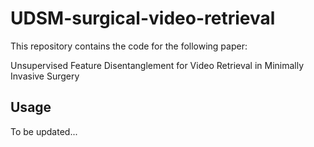 # UDSM-surgical-video-retrieval

This repository contains the code for the following paper:

Unsupervised Feature Disentanglement for Video Retrieval in Minimally Invasive Surgery

## Usage

To be updated...
